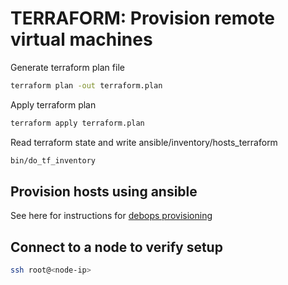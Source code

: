 # TERRAFORM: Provision remote virtual machines

Generate terraform plan file

```bash
terraform plan -out terraform.plan
```

Apply terraform plan

```bash
terraform apply terraform.plan
```

Read terraform state and write ansible/inventory/hosts_terraform

```bash
bin/do_tf_inventory
```

## Provision hosts using ansible

See here for instructions for [debops provisioning](doc/DEBOPSPROVISION.md)

## Connect to a node to verify setup

```bash
ssh root@<node-ip>
```
